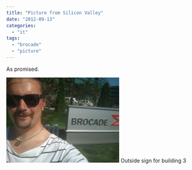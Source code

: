 ```yaml
---
title: "Picture from Silicon Valley"
date: "2012-09-13"
categories: 
  - "it"
tags: 
  - "brocade"
  - "picture"
---
```


As promised.

[![](images/DSC_0200-300x225.jpg "At Brocade Headquarters")](http://www.guldmyr.com/blog/wp-content/uploads/DSC_0200.jpg) Outside sign for building 3
